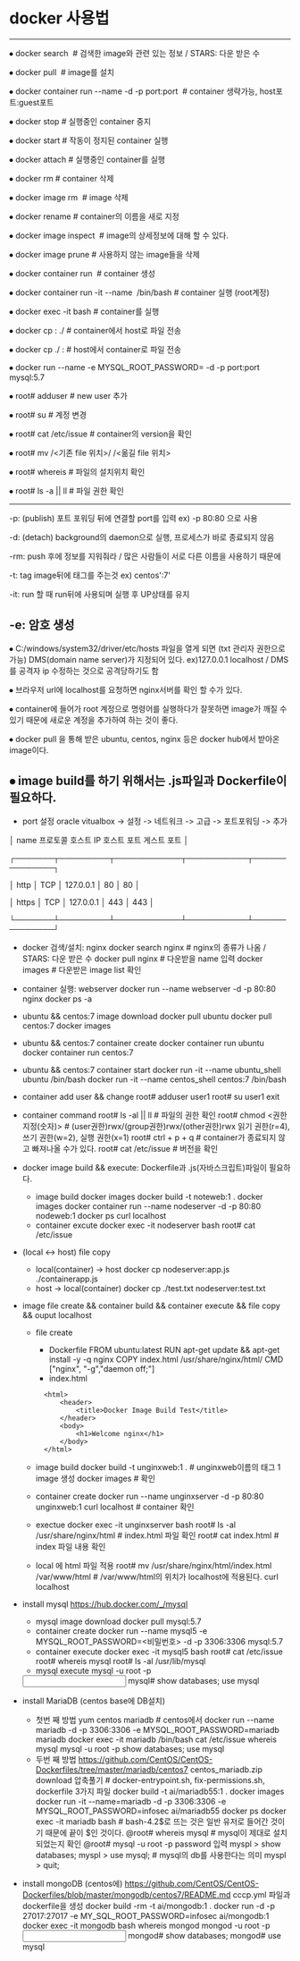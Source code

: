 # docker 사용법

----------------------------------------------------------------------
⦁ docker search <image name> # 검색한 image와 관련 있는 정보 / STARS: 다운 받은 수

⦁ docker pull <image name> # image를 설치

⦁ docker container run --name <container name> -d -p port:port <image name> # container 생략가능, host포트:guest포트

⦁ docker stop <container name> # 실행중인 container 중지

⦁ docker start <container name> # 작동이 정지된 container 실행

⦁ docker attach <container name> # 실행중인 container를 실행

⦁ docker rm <container name> # container 삭제

⦁ docker image rm <image name> # image 삭제

⦁ docker rename <container name> <new container name> # container의 이름을 새로 지정

⦁ docker image inspect <image name> # image의 상세정보에 대해 할 수 있다.

⦁ docker image prune # 사용하지 않는 image들을 삭제

⦁ docker container run <image name> # container 생성

⦁ docker container run -it --name <container name> <image name> /bin/bash # container 실행 (root계정)

⦁ docker exec -it <container name> bash # container를 실행

⦁ docker cp <container name>:<js file name.js> ./<js file name.js> # container에서 host로 파일 전송

⦁ docker cp ./<text file name> <container name>:<text file name.txt> # host에서 container로 파일 전송

⦁ docker run --name <container name> -e MYSQL_ROOT_PASSWORD=<password> -d -p port:port mysql:5.7

⦁ root# adduser <username> # new user 추가

⦁ root# su <username> # 계정 변경

⦁ root# cat /etc/issue # container의 version을 확인

⦁ root# mv /<기존 file 위치>/<file name> /<옮길 file 위치>

⦁ root# whereis <file> # 파일의 설치위치 확인

⦁ root# ls -a || ll # 파일 권한 확인

----------------------------------------------------------------------
-p: (publish) 포트 포워딩 뒤에 연결할 port를 입력 ex) -p 80:80 으로 사용

-d: (detach) background의 daemon으로 실행, 프로세스가 바로 종료되지 않음 

-rm: push 후에 정보를 지워줘라 / 많은 사람들이 서로 다른 이름을 사용하기 때문에 

-t: tag image뒤에 태그를 주는것 ex) centos':7'

-it: run 할 때 run뒤에 사용되며 실행 후 UP상태를 유지

-e: 암호 생성
----------------------------------------------------------------------
⦁ C:/windows/system32/driver/etc/hosts 파일을 열게 되면 (txt 관리자 권한으로 가능) DMS(domain name server)가 지정되어 있다. ex)127.0.0.1 localhost / DMS를 공격자 ip 수정하는 것으로 공격당하기도 함

⦁ 브라우저 url에 localhost를 요청하면 nginx서버를 확인 할 수가 있다.

⦁ container에 들어가 root 계정으로 명령어를 실행하다가 잘못하면 image가 깨질 수 있기 때문에 새로운 계정을 추가하여 
하는 것이 좋다.

⦁ docker pull 을 통해 받은 ubuntu, centos, nginx 등은 docker hub에서 받아온 image이다.

⦁ image build를 하기 위해서는 .js파일과 Dockerfile이 필요하다.
----------------------------------------------------------------------
* port 설정
oracle vitualbox -> 설정 -> 네트워크 -> 고급 -> 포트포워딩 -> 추가

│ name    프로토콜   호스트 IP    호스트 포트   게스트 포트  │ 

┌───────┬─────────┬────────────┬───────────┬──────────────┐ 

│ http  │   TCP   │ 127.0.0.1  │    80     │     80       │ 

│ https │   TCP   │ 127.0.0.1  │    443    │     443      │

└───────┴─────────┴────────────┴───────────┴──────────────┘

* docker 검색/설치: nginx
    docker search nginx # nginx의 종류가 나옴 / STARS: 다운 받은 수
    docker pull nginx # 다운받을 name 입력
    docker images # 다운받은 image list 확인

* container 실행: webserver
docker run --name webserver -d -p 80:80 nginx
docker ps -a

* ubuntu && centos:7 image download
docker pull ubuntu
docker pull centos:7
docker images

* ubuntu && centos:7 container create
docker container run ubuntu
docker container run centos:7

* ubuntu && centos:7 container start
docker run -it --name ubuntu_shell ubuntu /bin/bash
docker run -it --name centos_shell centos:7 /bin/bash

* container add user && change
root# adduser user1
root# su user1
exit

* container command
root# ls -al || ll # 파일의 권한 확인
root# chmod <권한지정(숫자)> # (user권한)rwx/(group권한)rwx/(other권한)rwx 읽기 권한(r=4), 쓰기 권한(w=2), 실행 권한(x=1)
root# ctrl + p + q # container가 종료되지 않고 빠져나올 수가 있다.
root# cat /etc/issue # 버전을 확인

* docker image build && execute: Dockerfile과 .js(자바스크립트)파일이 필요하다.
    * image build
    docker images
    docker build -t noteweb:1 .
    docker images
    docker container run --name nodeserver -d -p 80:80 nodeweb:1
    docker ps
    curl localhost
    * container excute
    docker exec -it nodeserver bash
    root# cat /etc/issue

* (local <-> host) file copy
    * local(container) -> host
    docker cp nodeserver:app.js ./containerapp.js
    * host -> local(container)
    docker cp ./test.txt nodeserver:test.txt

* image file create && container build && container execute && file copy && ouput localhost
    * file create
        * Dockerfile
        FROM ubuntu:latest
        RUN apt-get update && apt-get install -y -q nginx
        COPY index.html /usr/share/nginx/html/
        CMD ["nginx", "-g","daemon off;"]
        * index.html
        <!DOCTYPE html>
            <html>
                <header>
                    <title>Docker Image Build Test</title>
                </header>
                <body>
                    <h1>Welcome nginx</h1>
                </body>
            </html>

    * image build
    docker build -t unginxweb:1 . # unginxweb이름의 태그 1 image 생성
    docker images # 확인
    
    * container create
    docker run --name unginxserver -d -p 80:80 unginxweb:1
    curl localhost # container 확인

    * exectue
    docker exec -it unginxserver bash
    root# ls -al /usr/share/nginx/html # index.html 파일 확인
    root# cat index.html # index 파일 내용 확인
    
    * local 에 html 파일 적용
    root# mv /usr/share/nginx/html/index.html /var/www/html # /var/www/html의 위치가 localhost에 적용된다.
    curl localhost

* install mysql
    https://hub.docker.com/_/mysql 
    * mysql image download
    docker pull mysql:5.7
    * container create
    docker run --name mysql5 -e MYSQL_ROOT_PASSWORD=<비밀번호> -d -p 3306:3306 mysql:5.7
    * container execute
    docker exec -it mysql5 bash
    root# cat /etc/issue
    root# whereis mysql
    root# ls -al /usr/lib/mysql
    * mysql execute
    mysql -u root -p
    <input password>
    mysql# show databases;
    use mysql

* install MariaDB (centos base에 DB설치)
    * 첫번 째 방법
    yum centos mariadb # centos에서
    docker run --name mariadb -d -p 3306:3306 -e MYSQL_ROOT_PASSWORD=mariadb mariadb
    docker exec -it mariadb /bin/bash
    cat /etc/issue
    whereis mysql
    mysql -u root -p
    show databases;
    use mysql
    * 두번 째 방법
    https://github.com/CentOS/CentOS-Dockerfiles/tree/master/mariadb/centos7
    centos_mariadb.zip download 압축풀기 # docker-entrypoint.sh, fix-permissions.sh, dockerfile 3가지 파일
    docker build -t ai/mariadb55:1 .
    docker images
    docker run -it --name=mariadb -d -p 3306:3306 -e MYSQL_ROOT_PASSWORD=infosec ai/mariadb55
    docker ps
    docker exec -it mariadb bash # bash-4.2$로 뜨는 것은 일반 유저로 들어간 것이기 때문에 끝이 $인 것이다.
    @root# whereis mysql # mysql이 제대로 설치되었는지 확인
    @root# mysql -u root -p
    password 입력
    myspl > show databases; 
    myspl > use mysql; # mysql의 db를 사용한다는 의미
    myspl > quit;

* install mongoDB (centos에)
    https://github.com/CentOS/CentOS-Dockerfiles/blob/master/mongodb/centos7/README.md
    cccp.yml 파일과 dockerfile을 생성
    docker build -rm -t ai/mongodb:1 .
    docker run -d -p 27017:27017 -e MY_SQL_ROOT_PASSWORD=infosec ai/mongodb:1
    docker exec -it mongodb bash
    whereis mongod
    mongod -u root -p
    <input password>
    mongod# show databases;
    mongod# use mysql